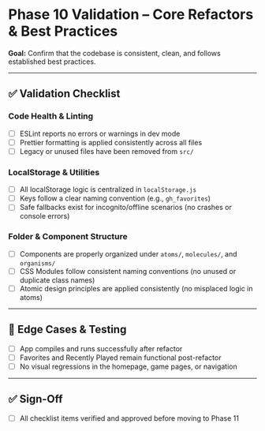 # Phase 10 Validation – Core Refactors & Best Practices

**Goal:** Confirm that the codebase is consistent, clean, and follows established best practices.

---

## ✅ Validation Checklist

### **Code Health & Linting**
- [ ] ESLint reports no errors or warnings in dev mode
- [ ] Prettier formatting is applied consistently across all files
- [ ] Legacy or unused files have been removed from `src/`

### **LocalStorage & Utilities**
- [ ] All localStorage logic is centralized in `localStorage.js`
- [ ] Keys follow a clear naming convention (e.g., `gh_favorites`)
- [ ] Safe fallbacks exist for incognito/offline scenarios (no crashes or console errors)

### **Folder & Component Structure**
- [ ] Components are properly organized under `atoms/`, `molecules/`, and `organisms/`
- [ ] CSS Modules follow consistent naming conventions (no unused or duplicate class names)
- [ ] Atomic design principles are applied consistently (no misplaced logic in atoms)

---

## 🧪 Edge Cases & Testing
- [ ] App compiles and runs successfully after refactor
- [ ] Favorites and Recently Played remain functional post-refactor
- [ ] No visual regressions in the homepage, game pages, or navigation

---

## ✅ Sign-Off
- [ ] All checklist items verified and approved before moving to Phase 11
